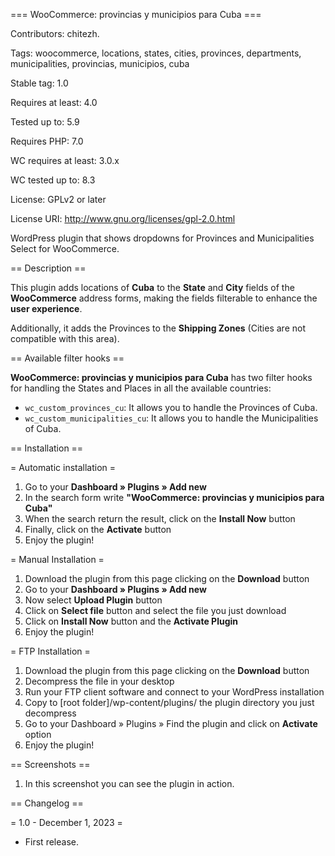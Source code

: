 === WooCommerce: provincias y municipios para Cuba ===

Contributors: chitezh.

Tags: woocommerce, locations, states, cities, provinces, departments, municipalities, provincias, municipios, cuba

Stable tag: 1.0

Requires at least: 4.0

Tested up to: 5.9

Requires PHP: 7.0

WC requires at least: 3.0.x

WC tested up to: 8.3

License: GPLv2 or later

License URI: http://www.gnu.org/licenses/gpl-2.0.html


WordPress plugin that shows dropdowns for Provinces and Municipalities Select for WooCommerce.

== Description ==

This plugin adds locations of **Cuba** to the **State** and **City** fields of the **WooCommerce** address forms, making the fields filterable to enhance the **user experience**.

Additionally, it adds the Provinces to the **Shipping Zones** (Cities are not compatible with this area).

== Available filter hooks ==

**WooCommerce: provincias y municipios para Cuba** has two filter hooks for handling the States and Places in all the available countries:

* `wc_custom_provinces_cu`: It allows you to handle the Provinces of Cuba.
* `wc_custom_municipalities_cu`: It allows you to handle the Municipalities of Cuba.

== Installation ==

= Automatic installation =

1. Go to your **Dashboard » Plugins » Add new**
2. In the search form write **"WooCommerce: provincias y municipios para Cuba"**
3. When the search return the result, click on the **Install Now** button
4. Finally, click on the **Activate** button
5. Enjoy the plugin!

= Manual Installation = 
1. Download the plugin from this page clicking on the **Download** button
2. Go to your **Dashboard » Plugins » Add new**
3. Now select **Upload Plugin** button
4. Click on **Select file** button and select the file you just download
5. Click on **Install Now** button and the **Activate Plugin**
6. Enjoy the plugin!

= FTP Installation =
1. Download the plugin from this page clicking on the **Download** button
2. Decompress the file in your desktop
3. Run your FTP client software and connect to your WordPress installation
4. Copy to [root folder]/wp-content/plugins/ the plugin directory you just decompress
5. Go to your Dashboard » Plugins » Find the plugin and click on **Activate** option
6. Enjoy the plugin!

== Screenshots ==
1. In this screenshot you can see the plugin in action.


== Changelog ==

= 1.0 - December 1, 2023 =
* First release.

